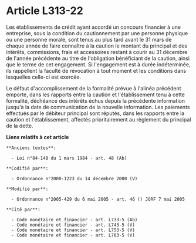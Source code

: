 # Article L313-22

Les établissements de crédit ayant accordé un concours financier à une entreprise, sous la condition du cautionnement par une
personne physique ou une personne morale, sont tenus au plus tard avant le 31 mars de chaque année de faire connaître à la
caution le montant du principal et des intérêts, commissions, frais et accessoires restant à courir au 31 décembre de l'année
précédente au titre de l'obligation bénéficiant de la caution, ainsi que le terme de cet engagement. Si l'engagement est à
durée indéterminée, ils rappellent la faculté de révocation à tout moment et les conditions dans lesquelles celle-ci est
exercée.

Le défaut d'accomplissement de la formalité prévue à l'alinéa précédent emporte, dans les rapports entre la caution et
l'établissement tenu à cette formalité, déchéance des intérêts échus depuis la précédente information jusqu'à la date de
communication de la nouvelle information. Les paiements effectués par le débiteur principal sont réputés, dans les rapports
entre la caution et l'établissement, affectés prioritairement au règlement du principal de la dette.

**Liens relatifs à cet article**

	**Anciens textes**:

	  - Loi n°84-148 du 1 mars 1984 - art. 48 (Ab)

	**Codifié par**:

	  - Ordonnance n°2000-1223 du 14 décembre 2000 (V)

	**Modifié par**:

	  - Ordonnance n°2005-429 du 6 mai 2005 - art. 46 () JORF 7 mai 2005

	**Cité par**:

	  - Code monétaire et financier - art. L733-5 (Ab)
	  - Code monétaire et financier - art. L743-5 (V)
	  - Code monétaire et financier - art. L753-5 (V)
	  - Code monétaire et financier - art. L763-5 (V)
